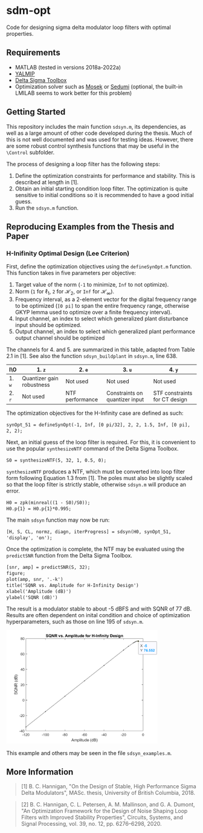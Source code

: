 # sdm-opt
Code for designing sigma delta modulator loop filters with optimal properties.

## Requirements
- MATLAB (tested in versions 2018a-2022a)
- [YALMIP](https://yalmip.github.io/) 
- [Delta Sigma Toolbox](https://www.mathworks.com/matlabcentral/fileexchange/19-delta-sigma-toolbox)
- Optimization solver such as [Mosek](https://www.mosek.com/) or [Sedumi](https://sedumi.ie.lehigh.edu/) (optional, the built-in LMILAB seems to work better for this problem)

## Getting Started

This repository includes the main function `sdsyn.m`, its dependencies, as well as a large amount of other code developed during the thesis. Much of this is not well documented and was used for testing ideas. However, there are some robust control synthesis functions that may be useful in the `\Control` subfolder.

The process of designing a loop filter has the following steps:

1. Define the optimization constraints for performance and stability. This is described at length in [1].
2. Obtain an initial starting condition loop filter. The optimization is quite sensitive to initial conditions so it is recommended to have a good initial guess.
3. Run the `sdsyn.m` function.

## Reproducing Examples from the Thesis and Paper

### H-Inifinity Optimal Design (Lee Criterion)

First, define the optimization objectives using the `defineSynOpt.m` function. This function takes in five parameters per objective:

1. Target value of the norm (`-1` to minimize, `Inf` to not optimize).
2. Norm (`1` for $\ell_1$, `2` for $\mathcal{H}_2$, or `Inf` for $\mathcal{H}_\infty$).
3. Frequency interval, as a 2-element vector for the digital frequency range to be optimized (`[0 pi]` to span the entire frequency range, otherwise GKYP lemma used to optimize over a finite frequency interval).
4. Input channel, an index to select which generalized plant disturbance input should be optimized.
5. Output channel, an index to select which generalized plant performance output channel should be optimized

The channels for 4. and 5. are summarized in this table, adapted from Table 2.1 in [1]. See also the function `sdsyn_buildplant` in `sdsyn.m`, line 638.

| I\O    | 1. `z` | 2. `e` | 3. `u` | 4. `y` |
|--------|--------|--------|--------|--------|
| 1. `w` | Quantizer gain robustness | Not used | Not used | Not used |
| 2. `r` | Not used                  | NTF performance | Constraints on quantizer input | STF constraints for CT design |

The optimization objectives for the H-Infinity case are defined as such:

    synOpt_51 = defineSynOpt(-1, Inf, [0 pi/32], 2, 2, 1.5, Inf, [0 pi], 2, 2);

Next, an initial guess of the loop filter is required. For this, it is convenient to use the popular `synthesizeNTF` command of the Delta Sigma Toolbox.

    S0 = synthesizeNTF(5, 32, 1, 0.5, 0);

`synthesizeNTF` produces a NTF, which must be converted into loop filter form following Equation 1.3 from [1]. The poles must also be slightly scaled so that the loop filter is strictly stable, otherwise `sdsyn.m` will produce an error.

    H0 = zpk(minreal((1 - S0)/S0));
    H0.p{1} = H0.p{1}*0.995;

The main `sdsyn` function may now be run:

    [H, S, CL, normz, diagn, iterProgress] = sdsyn(H0, synOpt_51, 'display', 'on');

Once the optimization is complete, the NTF may be evaluated using the `predictSNR` function from the Delta Sigma Toolbox.

    [snr, amp] = predictSNR(S, 32);
    figure; 
    plot(amp, snr, '.-k')
    title('SQNR vs. Amplitude for H-Infinity Design')
    xlabel('Amplitude (dB)')
    ylabel('SQNR (dB)')

The result is a modulator stable to about -5 dBFS and with SQNR of 77 dB. Results are often dependent on inital condition and choice of optimization hyperparameters, such as those on line 195 of `sdsyn.m`.

<img src="Figures/Example_5-1_SQNR.png" alt="Concept image" width="400"/>

This example and others may be seen in the file `sdsyn_examples.m`.

## More Information

> [1] B. C. Hannigan, "On the Design of Stable, High Performance Sigma Delta Modulators", MASc. thesis, University of British Columbia, 2018.

> [2] B. C. Hannigan, C. L. Petersen, A. M. Mallinson, and G. A. Dumont, "An Optimization Framework for the Design of Noise Shaping Loop Filters with Improved Stability Properties", Circuits, Systems, and Signal Processing, vol. 39, no. 12, pp. 6276–6298, 2020.